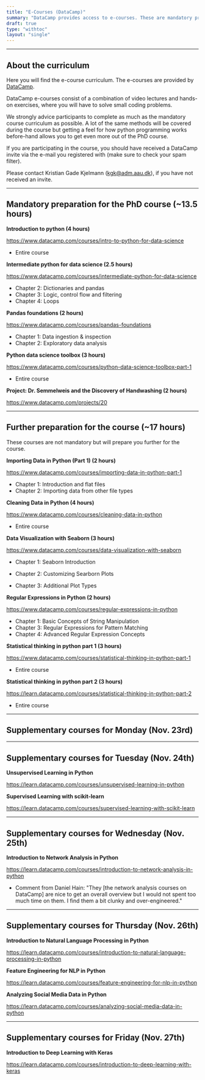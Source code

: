 ```yaml
---
title: "E-Courses (DataCamp)"
summary: "DataCamp provides access to e-courses. These are mandatory preparation."
draft: true
type: "withtoc"
layout: "single"
---
```


---

## About the curriculum

Here you will find the e-course curriculum. The e-courses are provided by <a href=https://www.datacamp.com/ target="_blank">DataCamp</a>.

DataCamp e-courses consist of a combination of video lectures and hands-on exercises, where you will have to solve small coding problems.

We strongly advice participants to complete as much as the mandatory course curriculum as possible. A lot of the same methods will be covered during the course but getting a feel for how python programming works before-hand allows you to get even more out of the PhD course.

If you are participating in the course, you should have received a DataCamp invite via the e-mail you registered with (make sure to check your spam filter).

Please contact Kristian Gade Kjelmann (<a href="mailto:kgk@adm.aau.dk">kgk@adm.aau.dk</a>), if you have not received an invite.

---

## Mandatory preparation for the PhD course (~13.5 hours)

**Introduction to python (4 hours)**

https://www.datacamp.com/courses/intro-to-python-for-data-science

- Entire course



**Intermediate python for data science (2.5 hours)**

https://www.datacamp.com/courses/intermediate-python-for-data-science

- Chapter 2: Dictionaries and pandas
- Chapter 3: Logic, control flow and filtering
- Chapter 4: Loops



**Pandas foundations (2 hours)**

https://www.datacamp.com/courses/pandas-foundations

- Chapter 1: Data ingestion & inspection
- Chapter 2: Exploratory data analysis



**Python data science toolbox (3 hours)**

https://www.datacamp.com/courses/python-data-science-toolbox-part-1

- Entire course



**Project: Dr. Semmelweis and the Discovery of Handwashing (2 hours)** 

https://www.datacamp.com/projects/20

---

## Further preparation for the course (~17 hours)

These courses are not mandatory but will prepare you further for the course.

**Importing Data in Python (Part 1) (2 hours)**

https://www.datacamp.com/courses/importing-data-in-python-part-1

- Chapter 1: Introduction and flat files
- Chapter 2: Importing data from other file types



**Cleaning Data in Python (4 hours)**

https://www.datacamp.com/courses/cleaning-data-in-python

- Entire course



**Data Visualization with Seaborn (3 hours)**

https://www.datacamp.com/courses/data-visualization-with-seaborn

- Chapter 1: Seaborn Introduction

- Chapter 2: Customizing Searborn Plots

- Chapter 3: Additional Plot Types

  

**Regular Expressions in Python (2 hours)**

https://www.datacamp.com/courses/regular-expressions-in-python

- Chapter 1: Basic Concepts of String Manipulation
- Chapter 3: Regular Expressions for Pattern Matching 
- Chapter 4: Advanced Regular Expression Concepts



**Statistical thinking in python part 1 (3 hours)**

https://www.datacamp.com/courses/statistical-thinking-in-python-part-1

- Entire course



**Statistical thinking in python part 2 (3 hours)**

https://learn.datacamp.com/courses/statistical-thinking-in-python-part-2

- Entire course



---

## Supplementary courses for Monday (Nov. 23rd)



---

## Supplementary courses for Tuesday (Nov. 24th)

**Unsupervised Learning in Python**

https://learn.datacamp.com/courses/unsupervised-learning-in-python



**Supervised Learning with scikit-learn**

https://learn.datacamp.com/courses/supervised-learning-with-scikit-learn



---

## Supplementary courses for Wednesday (Nov. 25th)

**Introduction to Network Analysis in Python**

https://learn.datacamp.com/courses/introduction-to-network-analysis-in-python

- Comment from Daniel Hain: "They [the network analysis courses on DataCamp] are nice to get an overall overview but I would not spent too much time on them. I find them a bit clunky and over-engineered."



---

## Supplementary courses for Thursday (Nov. 26th)

**Introduction to Natural Language Processing in Python**

https://learn.datacamp.com/courses/introduction-to-natural-language-processing-in-python



**Feature Engineering for NLP in Python**

https://learn.datacamp.com/courses/feature-engineering-for-nlp-in-python



**Analyzing Social Media Data in Python**

https://learn.datacamp.com/courses/analyzing-social-media-data-in-python

---

## Supplementary courses for Friday (Nov. 27th)

**Introduction to Deep Learning with Keras**

https://learn.datacamp.com/courses/introduction-to-deep-learning-with-keras

